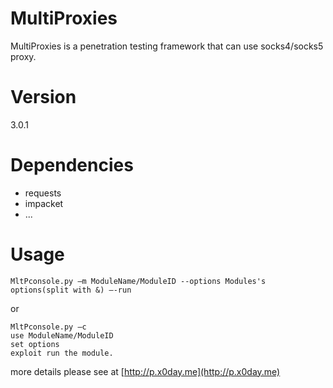 MultiProxies
============

MultiProxies is a penetration testing framework that can use socks4/socks5 proxy.

Version
============
3.0.1

Dependencies
============
* requests
* impacket
* ...

Usage
===========

```
MltPconsole.py –m ModuleName/ModuleID --options Modules's options(split with &) –-run
```

or 

```
MltPconsole.py –c
use ModuleName/ModuleID
set options
exploit run the module.
```

more details please see at [http://p.x0day.me](http://p.x0day.me)

